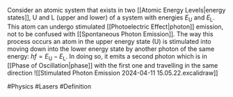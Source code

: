 Consider an atomic system that exists in two [[Atomic Energy Levels|energy states]], U and L (upper and lower) of a system with energies $E_\text{U}$ and $E_\text{L}$. This atom can undergo stimulated [[Photoelectric Effect|photon]] emission, not to be confused with [[Spontaneous Photon Emission]]. The way this process occurs an atom in the upper energy state (U) is stimulated into moving down into the lower energy state by another photon of the same energy: $hf=E_\text{U}-E_\text{L}$. In doing so, it emits a second photon which is in [[Phase of Oscillation|phase]] with the first one and travelling in the same direction
![[Stimulated Photon Emission 2024-04-11 15.05.22.excalidraw]]


#Physics #Lasers #Definition